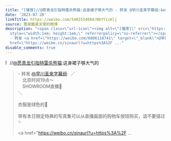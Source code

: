 ```yaml
---
title: "[憧憬]//@愿青龙引指特雷杀熊猫:这身裙子够大气的 - 转发 @早川圣来字幕组:&ensp;／ 北京时间19点〜 SHOWROOM直播\U0001F308＼衣服是绿色的\U0001F9DA带有本日限定特典的写真..."
date: '2023-07-28'
linkTitle: https://weibo.com/5402554084/NbYYicKlj
source: 鷲尾醬是天使的微博
description: "<span class=\"url-icon\"><img alt=\"[憧憬]\" src=\"https://h5.sinaimg.cn/m/emoticon/icon/default/d_xingxingyan-c64b6a744b.png\"
  style=\"width:1em; height:1em;\" referrerpolicy=\"no-referrer\"></span>//<a href=\"https://weibo.com/n/%E6%84%BF%E9%9D%92%E9%BE%99%E5%BC%95%E6%8C%87%E7%89%B9%E9%9B%B7%E6%9D%80%E7%86%8A%E7%8C%AB\">@愿青龙引指特雷杀熊猫</a>:这身裙子够大气的<br><blockquote>
  - 转发 <a href=\"https://weibo.com/6886118741\" target=\"_blank\">@早川圣来字幕组</a>: ／<br>　北京时间19点〜<br>　SHOWROOM直播\U0001F308<br>＼<br><br>衣服是绿色的\U0001F9DA<br><br>带有本日限定特典的写真集可以从直播画面的购物车按钮购买，请不要错过✨<br><br><a
  href=\"https://weibo.cn/sinaurl?u=https%3A%2F ..."
disable_comments: true
---
```

<span class="url-icon"><img alt="[憧憬]" src="https://h5.sinaimg.cn/m/emoticon/icon/default/d_xingxingyan-c64b6a744b.png" style="width:1em; height:1em;" referrerpolicy="no-referrer"></span>//<a href="https://weibo.com/n/%E6%84%BF%E9%9D%92%E9%BE%99%E5%BC%95%E6%8C%87%E7%89%B9%E9%9B%B7%E6%9D%80%E7%86%8A%E7%8C%AB">@愿青龙引指特雷杀熊猫</a>:这身裙子够大气的<br><blockquote> - 转发 <a href="https://weibo.com/6886118741" target="_blank">@早川圣来字幕组</a>: ／<br>　北京时间19点〜<br>　SHOWROOM直播🌈<br>＼<br><br>衣服是绿色的🧚<br><br>带有本日限定特典的写真集可以从直播画面的购物车按钮购买，请不要错过✨<br><br><a href="https://weibo.cn/sinaurl?u=https%3A%2F ...